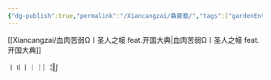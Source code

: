 ```yaml
---
{"dg-publish":true,"permalink":"/Xiancangzai/鱻蒼載/","tags":["gardenEntry"],"created":"2024-04-12T11:51:59.013+08:00"}
---
```



[[Xiancangzai/血肉苦弱Ω㇑圣人之帹 feat.开国大典\|血肉苦弱Ω㇑圣人之帹 feat.开国大典]]

㇑〢〡︱｜︴¦‖∫
